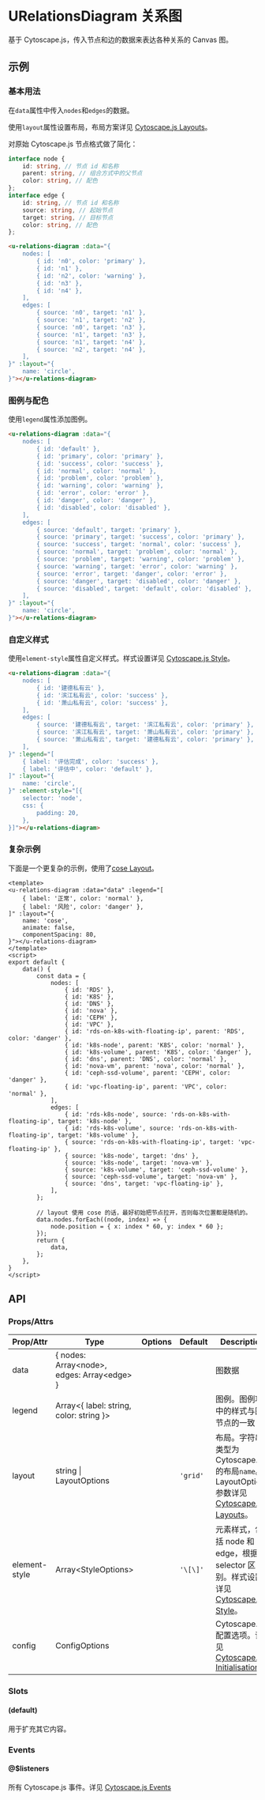 <!-- 该 README.md 根据 api.yaml 和 docs/*.md 自动生成，为了方便在 GitHub 和 NPM 上查阅。如需修改，请查看源文件 -->

# URelationsDiagram 关系图

基于 Cytoscape.js，传入节点和边的数据来表达各种关系的 Canvas 图。

## 示例
### 基本用法

在`data`属性中传入`nodes`和`edges`的数据。

使用`layout`属性设置布局，布局方案详见 [Cytoscape.js Layouts](https://js.cytoscape.org/#layouts)。

对原始 Cytoscape.js 节点格式做了简化：

``` ts
interface node {
    id: string, // 节点 id 和名称
    parent: string, // 组合方式中的父节点
    color: string, // 配色
};
interface edge {
    id: string, // 节点 id 和名称
    source: string, // 起始节点
    target: string, // 目标节点
    color: string, // 配色
};
```

``` html
<u-relations-diagram :data="{
    nodes: [
        { id: 'n0', color: 'primary' },
        { id: 'n1' },
        { id: 'n2', color: 'warning' },
        { id: 'n3' },
        { id: 'n4' },
    ],
    edges: [
        { source: 'n0', target: 'n1' },
        { source: 'n1', target: 'n2' },
        { source: 'n0', target: 'n3' },
        { source: 'n1', target: 'n3' },
        { source: 'n1', target: 'n4' },
        { source: 'n2', target: 'n4' },
    ],
}" :layout="{
    name: 'circle',
}"></u-relations-diagram>
```

### 图例与配色

使用`legend`属性添加图例。

``` html
<u-relations-diagram :data="{
    nodes: [
        { id: 'default' },
        { id: 'primary', color: 'primary' },
        { id: 'success', color: 'success' },
        { id: 'normal', color: 'normal' },
        { id: 'problem', color: 'problem' },
        { id: 'warning', color: 'warning' },
        { id: 'error', color: 'error' },
        { id: 'danger', color: 'danger' },
        { id: 'disabled', color: 'disabled' },
    ],
    edges: [
        { source: 'default', target: 'primary' },
        { source: 'primary', target: 'success', color: 'primary' },
        { source: 'success', target: 'normal', color: 'success' },
        { source: 'normal', target: 'problem', color: 'normal' },
        { source: 'problem', target: 'warning', color: 'problem' },
        { source: 'warning', target: 'error', color: 'warning' },
        { source: 'error', target: 'danger', color: 'error' },
        { source: 'danger', target: 'disabled', color: 'danger' },
        { source: 'disabled', target: 'default', color: 'disabled' },
    ],
}" :layout="{
    name: 'circle',
}"></u-relations-diagram>
```

### 自定义样式

使用`element-style`属性自定义样式。样式设置详见 [Cytoscape.js Style](https://js.cytoscape.org/#style)。

``` html
<u-relations-diagram :data="{
    nodes: [
        { id: '建德私有云' },
        { id: '滨江私有云', color: 'success' },
        { id: '萧山私有云', color: 'success' },
    ],
    edges: [
        { source: '建德私有云', target: '滨江私有云', color: 'primary' },
        { source: '滨江私有云', target: '萧山私有云', color: 'primary' },
        { source: '萧山私有云', target: '建德私有云', color: 'primary' },
    ],
}" :legend="[
    { label: '评估完成', color: 'success' },
    { label: '评估中', color: 'default' },
]" :layout="{
    name: 'circle',
}" :element-style="[{
    selector: 'node',
    css: {
        padding: 20,
    },
}]"></u-relations-diagram>
```

### 复杂示例

下面是一个更复杂的示例，使用了[cose Layout](https://js.cytoscape.org/#layouts/cose)。

``` vue
<template>
<u-relations-diagram :data="data" :legend="[
    { label: '正常', color: 'normal' },
    { label: '风险', color: 'danger' },
]" :layout="{
    name: 'cose',
    animate: false,
    componentSpacing: 80,
}"></u-relations-diagram>
</template>
<script>
export default {
    data() {
        const data = {
            nodes: [
                { id: 'RDS' },
                { id: 'K8S' },
                { id: 'DNS' },
                { id: 'nova' },
                { id: 'CEPH' },
                { id: 'VPC' },
                { id: 'rds-on-k8s-with-floating-ip', parent: 'RDS', color: 'danger' },
                { id: 'k8s-node', parent: 'K8S', color: 'normal' },
                { id: 'k8s-volume', parent: 'K8S', color: 'danger' },
                { id: 'dns', parent: 'DNS', color: 'normal' },
                { id: 'nova-vm', parent: 'nova', color: 'normal' },
                { id: 'ceph-ssd-volume', parent: 'CEPH', color: 'danger' },
                { id: 'vpc-floating-ip', parent: 'VPC', color: 'normal' },
            ],
            edges: [
                { id: 'rds-k8s-node', source: 'rds-on-k8s-with-floating-ip', target: 'k8s-node' },
                { id: 'rds-k8s-volume', source: 'rds-on-k8s-with-floating-ip', target: 'k8s-volume' },
                { source: 'rds-on-k8s-with-floating-ip', target: 'vpc-floating-ip' },
                { source: 'k8s-node', target: 'dns' },
                { source: 'k8s-node', target: 'nova-vm' },
                { source: 'k8s-volume', target: 'ceph-ssd-volume' },
                { source: 'ceph-ssd-volume', target: 'nova-vm' },
                { source: 'dns', target: 'vpc-floating-ip' },
            ],
        };

        // layout 使用 cose 的话，最好初始把节点拉开，否则每次位置都是随机的。
        data.nodes.forEach((node, index) => {
            node.position = { x: index * 60, y: index * 60 };
        });
        return {
            data,
        };
    },
}
</script>
```


## API
### Props/Attrs

| Prop/Attr | Type | Options | Default | Description |
| --------- | ---- | ------- | ------- | ----------- |
| data | { nodes: Array\<node\>, edges: Array\<edge\> } |  |  | 图数据 |
| legend | Array\<{ label: string, color: string }\> |  |  | 图例。图例项中的样式与图节点的一致 |
| layout | string \| LayoutOptions |  | `'grid'` | 布局。字符串类型为 Cytoscape.js 的布局`name`。LayoutOptions 参数详见 [Cytoscape.js Layouts](https://js.cytoscape.org/#layouts)。 |
| element-style | Array\<StyleOptions\> |  | `'\[\]'` | 元素样式，包括 node 和 edge，根据 selector 区别。样式设置详见 [Cytoscape.js Style](https://js.cytoscape.org/#style)。 |
| config | ConfigOptions |  |  | Cytoscape.js 配置选项。详见 [Cytoscape.js Initialisation](https://js.cytoscape.org/#core/initialisation) |

### Slots

#### (default)

用于扩充其它内容。

### Events

#### @$listeners

所有 Cytoscape.js 事件。详见 [Cytoscape.js Events](https://js.cytoscape.org/#events)
